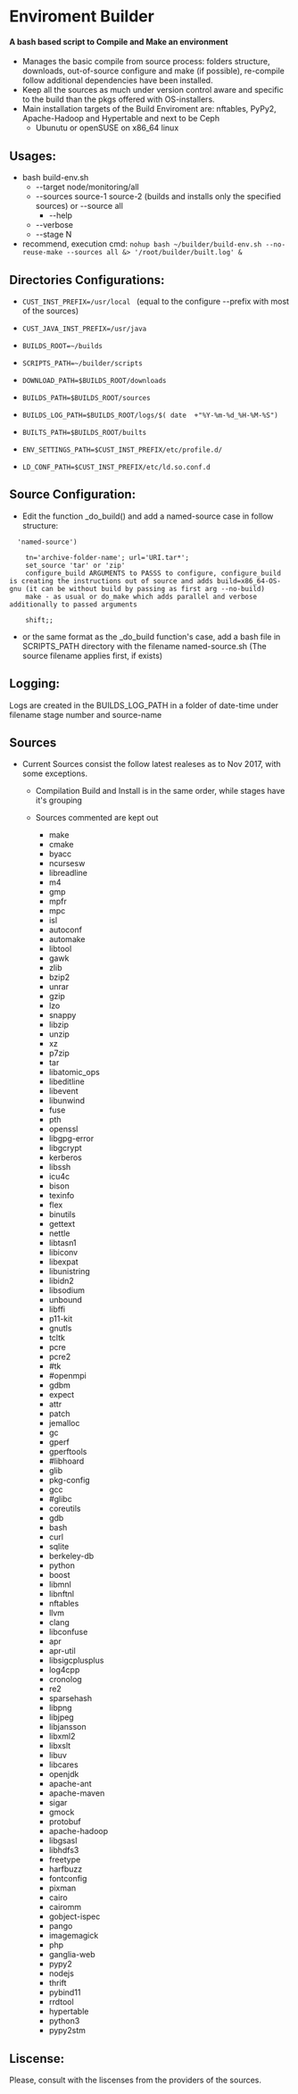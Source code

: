 # Enviroment Builder

####   A bash based script to Compile and Make an environment
* Manages the basic compile from source process: folders structure, downloads, out-of-source configure and make (if possible),
 re-compile follow additional dependencies have been installed.
* Keep all the sources as much under version control aware and specific to the build than the pkgs offered with OS-installers.
* Main installation targets of the Build Enviroment are: nftables, PyPy2, Apache-Hadoop and Hypertable and next to be Ceph
  * Ubunutu or openSUSE on x86_64 linux
  
## Usages:
  * bash build-env.sh
     * --target node/monitoring/all  
     * --sources source-1 source-2  (builds and installs only the specified sources) or --source all
       * --help 
     * --verbose
     * --stage N
  * recommend, execution cmd: ```nohup bash ~/builder/build-env.sh --no-reuse-make --sources all &> '/root/builder/built.log' &```
  
## Directories Configurations: 
  *  ```CUST_INST_PREFIX=/usr/local ``` (equal to the configure --prefix with most of the sources)
  *  ```CUST_JAVA_INST_PREFIX=/usr/java ``` 
 
  *  ```BUILDS_ROOT=~/builds ```
  *  ```SCRIPTS_PATH=~/builder/scripts ```
  *  ```DOWNLOAD_PATH=$BUILDS_ROOT/downloads ```
  *  ```BUILDS_PATH=$BUILDS_ROOT/sources ```
  *  ```BUILDS_LOG_PATH=$BUILDS_ROOT/logs/$( date  +"%Y-%m-%d_%H-%M-%S") ```
  *  ```BUILTS_PATH=$BUILDS_ROOT/builts ```

  *  ```ENV_SETTINGS_PATH=$CUST_INST_PREFIX/etc/profile.d/ ```
  *  ```LD_CONF_PATH=$CUST_INST_PREFIX/etc/ld.so.conf.d ```
  
## Source Configuration:
 * Edit the function _do_build() and add a named-source case in follow structure:
  ```
    'named-source')
  ```
  ```
      tn='archive-folder-name'; url='URI.tar*';
      set_source 'tar' or 'zip'
      configure_build ARGUMENTS to PASSS to configure, configure_build is creating the instructions out of source and adds build=x86_64-OS-gnu (it can be without build by passing as first arg --no-build) 
      make - as usual or do_make which adds parallel and verbose additionally to passed arguments
  ```
  ```
      shift;;
  ```
 * or the same format as the _do_build function's case, add a bash file in SCRIPTS_PATH directory with the filename named-source.sh (The source filename applies first, if exists)

## Logging:
Logs are created in the BUILDS_LOG_PATH in a folder of date-time under filename stage number and source-name 

## Sources
  * Current Sources consist the follow latest realeses as to  Nov 2017, with some exceptions.
     *  Compilation Build and Install is in the same order, while stages have it's grouping
     *  Sources commented are kept out
     
        * make
        * cmake
        * byacc
        * ncursesw
        * libreadline
        * m4
        * gmp
        * mpfr
        * mpc
        * isl
        * autoconf
        * automake
        * libtool
        * gawk
        * zlib
        * bzip2
        * unrar
        * gzip
        * lzo
        * snappy
        * libzip
        * unzip
        * xz
        * p7zip
        * tar
        * libatomic_ops
        * libeditline
        * libevent
        * libunwind
        * fuse
        * pth
        * openssl
        * libgpg-error
        * libgcrypt
        * kerberos
        * libssh
        * icu4c
        * bison
        * texinfo
        * flex
        * binutils
        * gettext
        * nettle
        * libtasn1
        * libiconv
        * libexpat
        * libunistring
        * libidn2
        * libsodium
        * unbound
        * libffi
        * p11-kit
        * gnutls
        * tcltk
        * pcre
        * pcre2
        * #tk
        * #openmpi
        * gdbm
        * expect
        * attr
        * patch
        * jemalloc
        * gc
        * gperf
        * gperftools
        * #libhoard
        * glib
        * pkg-config
        * gcc
        * #glibc
        * coreutils
        * gdb
        * bash
        * curl
        * sqlite
        * berkeley-db
        * python
        * boost
        * libmnl
        * libnftnl
        * nftables
        * llvm
        * clang
        * libconfuse
        * apr
        * apr-util
        * libsigcplusplus
        * log4cpp
        * cronolog
        * re2
        * sparsehash
        * libpng
        * libjpeg
        * libjansson
        * libxml2
        * libxslt
        * libuv
        * libcares
        * openjdk
        * apache-ant
        * apache-maven
        * sigar
        * gmock
        * protobuf
        * apache-hadoop
        * libgsasl
        * libhdfs3
        * freetype
        * harfbuzz
        * fontconfig
        * pixman
        * cairo
        * cairomm
        * gobject-ispec
        * pango
        * imagemagick
        * php
        * ganglia-web
        * pypy2
        * nodejs
        * thrift
        * pybind11
        * rrdtool
        * hypertable
        * python3
        * pypy2stm

		
## Liscense:
Please, consult with the liscenses from the providers of the sources.
